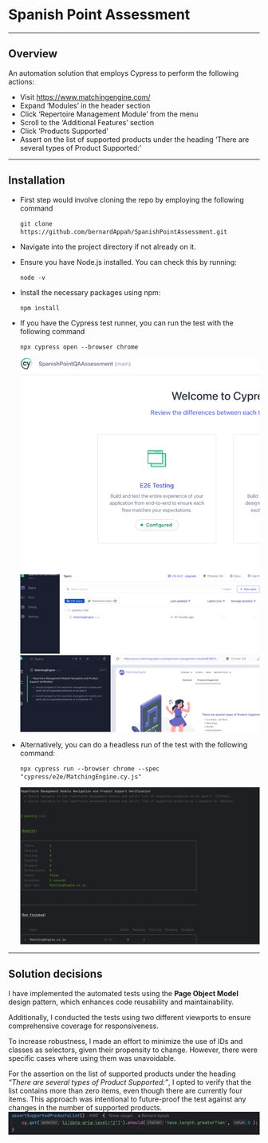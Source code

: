 # Spanish Point Assessment
---

## Overview
An automation solution that employs Cypress to perform the following actions:
+ Visit https://www.matchingengine.com/
+	Expand ‘Modules’ in the header section
+	Click ‘Repertoire Management Module’ from the menu
+	Scroll to the ‘Additional Features’ section
+	Click ‘Products Supported’
+	Assert on the list of supported products under the heading ‘There are several types of Product Supported:’

---

## Installation
+ First step would involve cloning the repo by employing the following command
  
  ```
  git clone https://github.com/bernardAppah/SpanishPointAssessment.git
  ```
  
+ Navigate into the project directory if not already on it.
+ Ensure you have Node.js installed. You can check this by running:
  ```
  node -v
   ```
+ Install the necessary packages using npm:
   ```
   npm install
   ```
+ If you have the Cypress test runner, you can run the test with the following command
   ```
   npx cypress open --browser chrome
   ```
  ![Sample1](img_1.png)
  ![Sample2](img_2.png)
  ![Sample3](img_3.png)

+ Alternatively, you can  do a headless run of the test with the following command:
   ```
  npx cypress run --browser chrome --spec "cypress/e2e/MatchingEngine.cy.js"
  ```
  ![Sample4](./img.png)

---

## Solution decisions
I have implemented the automated tests using the **Page Object Model** design pattern, which enhances code reusability and maintainability.

Additionally, I conducted the tests using two different viewports to ensure comprehensive coverage for responsiveness.

To increase robustness, I made an effort to minimize the use of IDs and classes as selectors, given their propensity to change. However, there were specific cases where using them was unavoidable.

For the assertion on the list of supported products under the heading *“There are several types of Product Supported:”*, I opted to verify that the list contains more than zero items, even though there are currently four items. This approach was intentional to future-proof the test against any changes in the number of supported products.
![AssertionOnList](img_4.png)
 


